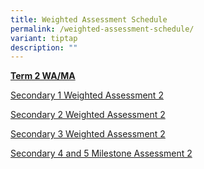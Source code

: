 ```yaml
---
title: Weighted Assessment Schedule
permalink: /weighted-assessment-schedule/
variant: tiptap
description: ""
---
```

<p></p>
<p><strong><u>Term 2 WA/MA</u></strong>
</p>
<p></p>
<p><a href="/files/Students/Term 2 WA Schedule/2025_Sec_1_WA2_Individual_Class_Schedule_FINAL.pdf" rel="noopener nofollow" target="_blank">Secondary 1 Weighted Assessment 2</a>
</p>
<p><a href="/files/Students/Term 2 WA Schedule/2025_Sec_2_WA2_Individual_Class_Schedule_FINAL.pdf" rel="noopener nofollow" target="_blank">Secondary 2 Weighted Assessment 2</a>
</p>
<p><a href="/files/Students/Term 2 WA Schedule/2025_Sec_3_WA2_Individual_Class_Schedule_FINAL.pdf" rel="noopener nofollow" target="_blank">Secondary 3 Weighted Assessment 2</a>
</p>
<p><a href="/files/Students/Term 2 WA Schedule/2025_Sec_4_5_MA2_Individual_Class_Schedule_FINAL.pdf" rel="noopener nofollow" target="_blank">Secondary 4 and 5 Milestone Assessment 2</a>
</p>